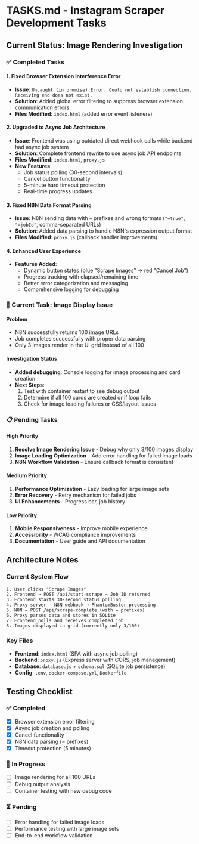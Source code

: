# TASKS.md - Instagram Scraper Development Tasks

## Current Status: Image Rendering Investigation

### ✅ Completed Tasks

#### 1. Fixed Browser Extension Interference Error
- **Issue**: `Uncaught (in promise) Error: Could not establish connection. Receiving end does not exist.`
- **Solution**: Added global error filtering to suppress browser extension communication errors
- **Files Modified**: `index.html` (added error event listeners)

#### 2. Upgraded to Async Job Architecture  
- **Issue**: Frontend was using outdated direct webhook calls while backend had async job system
- **Solution**: Complete frontend rewrite to use async job API endpoints
- **Files Modified**: `index.html`, `proxy.js`
- **New Features**: 
  - Job status polling (30-second intervals)
  - Cancel button functionality
  - 5-minute hard timeout protection
  - Real-time progress updates

#### 3. Fixed N8N Data Format Parsing
- **Issue**: N8N sending data with `=` prefixes and wrong formats (`"=true"`, `"=jobId"`, comma-separated URLs)
- **Solution**: Added data parsing to handle N8N's expression output format
- **Files Modified**: `proxy.js` (callback handler improvements)

#### 4. Enhanced User Experience
- **Features Added**:
  - Dynamic button states (blue "Scrape Images" → red "Cancel Job")
  - Progress tracking with elapsed/remaining time
  - Better error categorization and messaging
  - Comprehensive logging for debugging

### 🔄 Current Task: Image Display Issue

#### Problem
- N8N successfully returns 100 image URLs
- Job completes successfully with proper data parsing
- Only 3 images render in the UI grid instead of all 100

#### Investigation Status
- **Added debugging**: Console logging for image processing and card creation
- **Next Steps**: 
  1. Test with container restart to see debug output
  2. Determine if all 100 cards are created or if loop fails
  3. Check for image loading failures or CSS/layout issues

### 📋 Pending Tasks

#### High Priority
1. **Resolve Image Rendering Issue** - Debug why only 3/100 images display
2. **Image Loading Optimization** - Add error handling for failed image loads
3. **N8N Workflow Validation** - Ensure callback format is consistent

#### Medium Priority
1. **Performance Optimization** - Lazy loading for large image sets
2. **Error Recovery** - Retry mechanism for failed jobs
3. **UI Enhancements** - Progress bar, job history

#### Low Priority
1. **Mobile Responsiveness** - Improve mobile experience
2. **Accessibility** - WCAG compliance improvements
3. **Documentation** - User guide and API documentation

## Architecture Notes

### Current System Flow
```
1. User clicks "Scrape Images"
2. Frontend → POST /api/start-scrape → Job ID returned
3. Frontend starts 30-second status polling
4. Proxy server → N8N webhook → PhantomBuster processing
5. N8N → POST /api/scrape-complete (with = prefixes)
6. Proxy parses data and stores in SQLite
7. Frontend polls and receives completed job
8. Images displayed in grid (currently only 3/100)
```

### Key Files
- **Frontend**: `index.html` (SPA with async job polling)
- **Backend**: `proxy.js` (Express server with CORS, job management)
- **Database**: `database.js` + `schema.sql` (SQLite job persistence)
- **Config**: `.env`, `docker-compose.yml`, `Dockerfile`

## Testing Checklist

### ✅ Completed
- [x] Browser extension error filtering
- [x] Async job creation and polling  
- [x] Cancel functionality
- [x] N8N data parsing (= prefixes)
- [x] Timeout protection (5 minutes)

### 🔄 In Progress
- [ ] Image rendering for all 100 URLs
- [ ] Debug output analysis
- [ ] Container testing with new debug code

### ⏳ Pending
- [ ] Error handling for failed image loads
- [ ] Performance testing with large image sets
- [ ] End-to-end workflow validation
